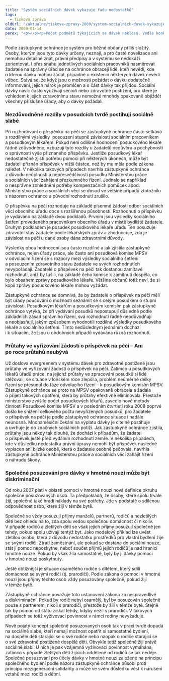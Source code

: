 ```yaml
---
title: "Systém sociálních dávek vykazuje řadu nedostatků"
tags:
  - Tisková zpráva
oldUrl: "/aktualne/tiskove-zpravy-2009/system-socialnich-davek-vykazuje-radu-nedostatku"
date: 2009-01-14
perex: "<p></p><p>Počet podnětů týkajících se dávek neklesá. Vedle konkrétních problémů s přiznáváním jednotlivých dávek se podle zástupkyně veřejného ochránce práv celý systém dlouhodobě potýká s roztříštěností. Dávky státní sociální podpory (celkem 10 různých dávek), dávky pomoci v hmotné nouzi (3 - příspěvek na živobytí, doplatek na bydlení a mimořádná okamžitá pomoc) a dávky pro zdravotně postižené (7 dávek podle zákona o sociálním zabezpečení + příspěvek na péči) nejsou vypláceny na jednom místě. Rozhodují o nich různé úřady, které se obvykle nenacházejí v téže obci a mají i různě stanoveny správní obvody. Například dávky pomoci v hmotné nouzi poskytují pověřené obecní úřady, se žádostí o dávky pro zdravotně postižené se však žadatelé musejí obracet na obecní úřady s rozšířenou působností, které jsou ve větších městech (tzv. malé okresy). Podporu v nezaměstnanosti nebo státní sociální podporu zase vyřizují úřady práce sídlící v okresních městech. Ty také provádějí posouzení zdravotního stavu pro účely přiznání příspěvku na péči.</p>"
---
```


<!-- imported from the old website -->

<p class="Normln-web" style="TEXT-DECORATION: none">Podle zástupkyně ochránce je systém pro běžné občany příliš složitý. Osoby, kterým jsou tyto dávky určeny, neznají, a pro časté novelizace ani nemohou detailně znát, právní předpisy a v systému se nedokáží zorientovat. I přes snahu jednotlivých sociálních pracovníků nasměrovat žadatele na správný úřad se na ochránce obracejí lidé, kteří nevědí, kde o kterou dávku mohou žádat, případně o existenci některých dávek nevědí vůbec. Stává se, že když jsou o možnosti požádat o dávku dodatečně informováni, jejich nárok je promlčen a o část dávky tak přijdou. Sociální dávky navíc často využívají senioři nebo zdravotně postižení, pro které je vzhledem k jejich zdravotnímu stavu nemožné mnohdy opakovaně objíždět všechny příslušné úřady, aby o dávky požádali.</p><h3 style="TEXT-DECORATION: none" class="Nadpis2">Nezdůvodněné rozdíly v posudcích tvrdě postihují sociálně slabé</h3><p class="Normln-web" style="TEXT-DECORATION: none">Při rozhodování o příspěvku na péči se zástupkyně ochránce často setkává s rozdílnými výsledky  posouzení stupně závislosti sociálním pracovníkem a posudkovým lékařem. Pokud není odlišné hodnocení posudkového lékaře řádně zdůvodněno, vzbuzují tyto rozdíly u žadatelů nedůvěru a pochybnosti o správnosti výše přiznaného příspěvku. Jestliže posudkový lékař nedostatečně zjistí potřebu pomoci při některých úkonech, může být žadateli přiznán příspěvek v nižší částce, než by mu měla podle zákona náležet. V několika takových případech navrhla zástupkyně ochránce z důvodu neúplnosti a nepřesvědčivosti posudku Ministerstvu práce a sociálních věcí zahájení přezkumného řízení. Jednalo se například o nesprávné zohlednění potřeby kompenzačních pomůcek apod. Ministerstvo práce a sociálních věcí se dosud ve většině případů ztotožnilo s názorem ochránce a původní rozhodnutí zrušilo.</p><p class="Normln-web" style="TEXT-DECORATION: none">O příspěvku na péči rozhoduje na základě písemné žádosti odbor sociálních věcí obecního úřadu obce s rozšířenou působností. Rozhodnutí o příspěvku je vydáváno na základě dvou podkladů. Prvním jsou výsledky sociálního šetření provedeného pracovníkem obecního úřadu v místě bydliště žadatele. Druhým podkladem je posudek posudkového lékaře úřadu Ten posuzuje zdravotní stav žadatele podle lékařských zpráv a zhodnocuje, zda je závislost na péči u dané osoby dána zdravotními důvody.</p><p class="Normln-web" style="TEXT-DECORATION: none">Výsledky obou hodnocení jsou často rozdílné a jak zjistila zástupkyně ochránce, nejen úřady práce, ale často ani posudková komise MPSV v odvolacím řízení se s rozpory mezi výsledky sociálního šetření a posouzením zdravotního stavu žadatele ve svých rozhodnutích nevypořádají. Žadatelé o příspěvek na péči tak dostanou zamítavé rozhodnutí, aniž by tušili, na základě čeho komise k zamítnutí dospěla, co bylo obsahem zprávy posudkového lékaře. Většina občanů totiž neví, že si kopii zprávy posudkového lékaře mohou vyžádat.</p><p class="Normln-web" style="TEXT-DECORATION: none">Zástupkyně ochránce se domnívá, že by žadatelé o příspěvek na péči měli být úřady poučováni o možnosti seznámit se s celým posudkem o stupni závislosti. Posudkovým lékařům a posudkovým komisím pak zástupkyně ochránce vytýká, že při vydávání posudků nepostupují důsledně podle základních zásad správního řízení, svá rozhodnutí řádně neodůvodňují a neobjasňují, jakým způsobem vyhodnotili rozdílné výsledky posudkového lékaře a sociálního šetření. Tímto nedůsledným jednáním dochází i k situacím, že jsou u obdobných případů vydávána různá rozhodnutí.</p><h3 style="TEXT-DECORATION: none" class="Nadpis2">Průtahy ve vyřizování žádostí o příspěvek na péči – Ani po roce průtahů neubývá</h3><p class="Normln-web" style="TEXT-DECORATION: none">Už doslova evergreenem v systému dávek pro zdravotně postižené jsou průtahy ve vyřizování žádostí o příspěvek na péči. Zatímco u posudkových lékařů úřadů práce, na jejichž průtahy ve zpracování posudků si lidé stěžovali, se situace v loňském roce zlepšila, problém neúměrné délky řízení se přesunul do fáze odvolacího řízení – k posudkovým komisím MPSV. Zástupkyně ochránce se proto na MPSV opakovaně obracela a žádala o přijetí takových opatření, která by průtahy efektivně eliminovala. Přestože ministerstvo zvýšilo počet posudkových lékařů, zavedlo nové metody činnosti Posudkové komise MPSV a v posledním čtvrtletí roku 2008 poprvé došlo ke snížení celkového počtu nevyřízených posudků, pro žadatele o příspěvek na péči je podle zástupkyně ochránce situace i nadále neúnosná. Mnohaměsíční čekání na výplatu dávky je citelně postihuje a uvrhuje je do značných sociálních potíží. Jak zástupkyně ochránce zjistila, průtahy jsou někdy tak dlouhé, že dochází k případům, že žadatel o příspěvek ještě před vydáním rozhodnutí zemře. V několika případech, kde v důsledku nedostatku právní úpravy nemohl být příspěvek následně vyplacen ani blízké osobě, která o žadatele osobně pečovala, navrhla zástupkyně ochránce Ministerstvu práce a sociálních věcí zahájit řízení o náhradu škody.</p><h3 style="TEXT-DECORATION: none" class="Nadpis2">Společné posuzování pro dávky v hmotné nouzi může být diskriminační</h3><p class="Normln-web" style="TEXT-DECORATION: none">Od roku 2007 platí v oblasti pomoci v hmotné nouzi nová definice okruhu společně posuzovaných osob. Ta předpokládá, že osoby, které spolu trvale žijí, společně také hradí náklady na své potřeby. Jde v podstatě o sdílenou odpovědnost osob, které žijí v témže bytě.</p><p class="Normln-web" style="TEXT-DECORATION: none">Společně se vždy posuzují příjmy manželů, partnerů, rodičů a nezletilých dětí bez ohledu na to, zda spolu vedou společnou domácnost či nikoliv. V případě rodičů a zletilých dětí se však jejich příjmy posuzují společně jen tehdy, pokud spolu užívají tentýž byt. Jako modelový příklad lze uvést zletilou osobu, která z důvodu nedostatku prostředků pro vlastní bydlení žije se svými rodiči. Ztratí zaměstnání, ale pokud se dostane do sociální nouze, stát jí pomoc neposkytne, neboť součet příjmů jejích rodičů je nad hranicí hmotné nouze. Pokud by však žila samostatně, byly by jí dávky pomoci v hmotné nouzi poskytnuty.</p><p class="Normln-web" style="TEXT-DECORATION: none">Ještě obtížnější je situace osamělého rodiče s dítětem, který sdílí domácnost se svými rodiči (tj. prarodiči). Podle zákona o pomoci v hmotné nouzi jsou příjmy těchto osob vždy posuzovány společně, pokud žijí v témže bytě.</p><p class="Normln-web" style="TEXT-DECORATION: none">Zástupkyně ochránce považuje toto ustanovení zákona za nespravedlivé a diskriminační. Pokud by rodič nebyl osamělý, byl by posuzován společně pouze s partnerem, nikoli s prarodiči, přestože by žili v témže bytě. Stejně tak by pomoc od státu získal tehdy, kdyby nežil s prarodiči. V takových případech se totiž vyživovací povinnost v rámci rodiny nevyžaduje.</p><p class="Normln">Nově pojatý koncept společně posuzovaných osob tak v praxi tvrdě dopadá na sociálně slabé, kteří nemají možnost opatřit si samostatné bydlení, na dospělé děti starající se o své rodiče nebo naopak o rodiče starající se o své zdravotně postižené dospělé děti. Obvykle totiž společně žijí právě sociálně slabí. U nich je pak vzájemná vyživovací povinnost vymáhána, zatímco v případě zletilých dětí žijících odděleně od rodičů se tak neděje. Společné posuzování pro účely dávky v hmotné nouzi založené na principu společného bydlení podle názoru zástupkyně ochránce působí proti principu mezigenerační solidarity a může ve svém důsledku vést k narušení vztahů mezi rodiči a dětmi.</p>
